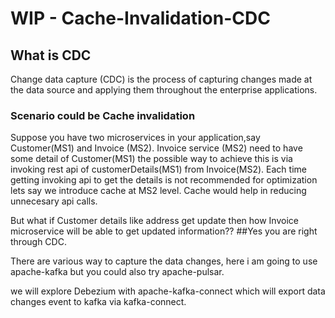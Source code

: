 # WIP - Cache-Invalidation-CDC

## What is CDC 
Change data capture (CDC) is the process of capturing changes made at the data source and applying them throughout the enterprise applications.

### Scenario could be Cache invalidation 
Suppose you have two microservices in your application,say Customer(MS1) and Invoice (MS2). 
Invoice service (MS2) need to have some detail of Customer(MS1) the possible way to achieve this is via invoking rest api of customerDetails(MS1) from Invoice(MS2). Each time getting invoking api to get the details is not recommended for optimization lets say we introduce cache at MS2 level. Cache would help in reducing unnecesary api calls. 

But what if Customer details like address get update then how Invoice microservice will be able to get updated information?? 
##Yes you are right through CDC.

There are various way to capture the data changes, here i am going to use apache-kafka but you could also try apache-pulsar. 

we will explore Debezium with apache-kafka-connect which will export data changes event to kafka via kafka-connect.

